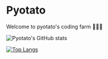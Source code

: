 # Pyotato

Welcome to pyotato's coding farm 🥑🥔🥕

<!-- [![Pyotato's GItHub badge](https://img.shields.io/badge/1st%20%20badge-firstbadge-orange)](https://github.com/pyotato/github-readme-stats)  -->
<!-- [![Pyotato's GItHub badge](https://img.shields.io/badge/2nd%20%20badge-secondbadge-green)](https://github.com/pyotato/github-readme-stats) -->
<!-- [![Pyotato's GItHub badge](https://img.shields.io/badge/3rd%20%20badge-thirdbadge-beige)](https://github.com/pyotato/github-readme-stats) -->

![Pyotato's GitHub stats](https://github-readme-stats-i23x.vercel.app/api?username=pyotato&theme=gruvbox_light&show_icons=true)


[![Top Langs](https://github-readme-stats-i23x.vercel.app/api/top-langs/?username=pyotato&layout=compact)](https://github.com/pyotato/github-readme-stats)
